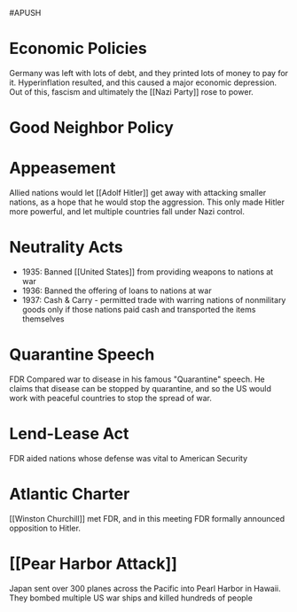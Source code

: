 #APUSH 
# Economic Policies
Germany was left with lots of debt, and they printed lots of money to pay for it. Hyperinflation resulted, and this caused a major economic depression. Out of this, fascism and ultimately the [[Nazi Party]] rose to power.
# Good Neighbor Policy
# Appeasement
Allied nations would let [[Adolf Hitler]] get away with attacking smaller nations, as a hope that he would stop the aggression. This only made Hitler more powerful, and let multiple countries fall under Nazi control.
# Neutrality Acts
- 1935: Banned [[United States]] from providing weapons to nations at war
- 1936: Banned the offering of loans to nations at war
- 1937: Cash & Carry - permitted trade with warring nations of nonmilitary goods only if those nations paid cash and transported the items themselves
# Quarantine Speech
FDR Compared war to disease in his famous "Quarantine" speech. He claims that disease can be stopped by quarantine, and so the US would work with peaceful countries to stop the spread of war.
# Lend-Lease Act
FDR aided nations whose defense was vital to American Security
# Atlantic Charter
[[Winston Churchill]] met FDR, and in this meeting FDR formally announced opposition to Hitler.
# [[Pear Harbor Attack]]
Japan sent over 300 planes across the Pacific into Pearl Harbor in Hawaii. They bombed multiple US war ships and killed hundreds of people